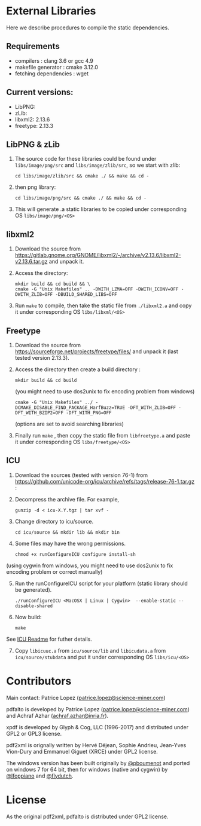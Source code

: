 # External Libraries

Here we describe procedures to compile the static dependencies.

## Requirements

* compilers : clang 3.6 or gcc 4.9
* makefile generator : cmake 3.12.0
* fetching dependencies : wget

## Current versions:

- LibPNG:
- zLib:
- libxml2: 2.13.6
- freetype: 2.13.3

## LibPNG & zLib

1. The source code for these libraries could be found under `libs/image/png/src` and `libs/image/zlib/src`, so we start
   with zlib:

   ```shell
   cd libs/image/zlib/src && cmake ./ && make && cd -
   ```

2. then png library:

   ```shell
   cd libs/image/png/src && cmake ./ && make && cd -
   ```

3. This will generate .a static libraries to be copied under corresponding OS `libs/image/png/<OS>`

## libxml2

1. Download the source from https://gitlab.gnome.org/GNOME/libxml2/-/archive/v2.13.6/libxml2-v2.13.6.tar.gz and unpack
   it.

2. Access the directory:

   ```shell
   mkdir build && cd build && \
   cmake -G "Unix Makefiles" .. -DWITH_LZMA=OFF -DWITH_ICONV=OFF -DWITH_ZLIB=OFF -DBUILD_SHARED_LIBS=OFF
   ```

3. Run `make` to compile, then take the static file from `./libxml2.a` and copy it under corresponding OS
   `libs/libxml/<OS>`

## Freetype

1. Download the source from https://sourceforge.net/projects/freetype/files/ and unpack it (last tested version 2.13.3).
2. Access the directory then create a build directory :
   ```shell
   mkdir build && cd build
   ```

   (you might need to use dos2unix to fix encoding problem from windows)

   ```shell
   cmake -G "Unix Makefiles" ../ -DCMAKE_DISABLE_FIND_PACKAGE_HarfBuzz=TRUE -DFT_WITH_ZLIB=OFF -DFT_WITH_BZIP2=OFF -DFT_WITH_PNG=OFF
   ```

   (options are set to avoid searching libraries)

3. Finally run `make` , then copy the static file from `libfreetype.a` and paste it under corresponding OS
   `libs/freetype/<OS>`

## ICU

1. Download the sources (tested with version 76-1)
   from https://github.com/unicode-org/icu/archive/refs/tags/release-76-1.tar.gz :

2. Decompress the archive file. For example,
   ```shell
   gunzip -d < icu-X.Y.tgz | tar xvf -
    ```

3. Change directory to icu/source.
   ```shell
   cd icu/source && mkdir lib && mkdir bin
    ```

4. Some files may have the wrong permissions.
    ```shell
   chmod +x runConfigureICU configure install-sh
    ```

(using cygwin from windows, you might need to use dos2unix to fix encoding problem or correct manually)

5. Run the runConfigureICU script for your platform (static library should be generated).
   ```shell
   ./runConfigureICU <MacOSX | Linux | Cygwin>  --enable-static --disable-shared
   ```

6. Now build:
   ```shell
   make
    ```

See [ICU Readme](http://source.icu-project.org/repos/icu/trunk/icu4c/readme.html) for futher details.

7. Copy `libicuuc.a` from `icu/source/lib` and `libicudata.a` from `icu/source/stubdata` and put it under corresponding
   OS `libs/icu/<OS>`

# Contributors

Main contact: Patrice Lopez (patrice.lopez@science-miner.com)

pdfalto is developed by Patrice Lopez (patrice.lopez@science-miner.com) and Achraf Azhar (achraf.azhar@inria.fr).

xpdf is developed by Glyph & Cog, LLC (1996-2017) and distributed under GPL2 or GPL3 license.

pdf2xml is orignally written by Hervé Déjean, Sophie Andrieu, Jean-Yves Vion-Dury and Emmanuel Giguet (XRCE) under GPL2
license.

The windows version has been built originally by [@pboumenot](https://github.com/boumenot) and ported on windows 7 for
64 bit, then for windows (native and cygwin) by [@lfoppiano](https://github.com/lfoppiano)
and [@flydutch](https://github.com/flydutch).

# License

As the original pdf2xml, pdfalto is distributed under GPL2 license. 
